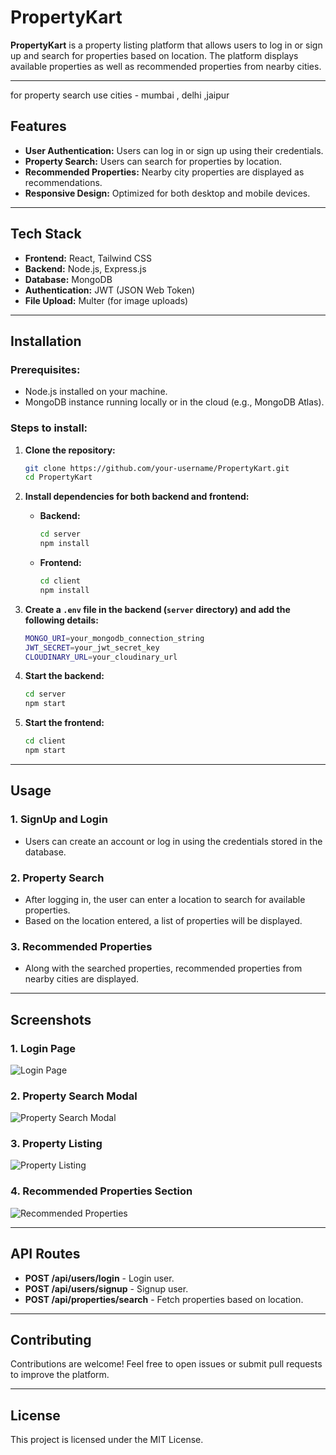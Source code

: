 # **PropertyKart**

**PropertyKart** is a property listing platform that allows users to log in or sign up and search for properties based on location. The platform displays available properties as well as recommended properties from nearby cities.

---
for property search use cities - mumbai , delhi ,jaipur

## **Features**

- **User Authentication:** Users can log in or sign up using their credentials.
- **Property Search:** Users can search for properties by location.
- **Recommended Properties:** Nearby city properties are displayed as recommendations.
- **Responsive Design:** Optimized for both desktop and mobile devices.

---

## **Tech Stack**

- **Frontend:** React, Tailwind CSS
- **Backend:** Node.js, Express.js
- **Database:** MongoDB
- **Authentication:** JWT (JSON Web Token)
- **File Upload:** Multer (for image uploads)

---

## **Installation**

### **Prerequisites:**

- Node.js installed on your machine.
- MongoDB instance running locally or in the cloud (e.g., MongoDB Atlas).

### **Steps to install:**

1. **Clone the repository:**

    ```bash
    git clone https://github.com/your-username/PropertyKart.git
    cd PropertyKart
    ```

2. **Install dependencies for both backend and frontend:**

    - **Backend:**

      ```bash
      cd server
      npm install
      ```

    - **Frontend:**

      ```bash
      cd client
      npm install
      ```

3. **Create a `.env` file in the backend (`server` directory) and add the following details:**

    ```bash
    MONGO_URI=your_mongodb_connection_string
    JWT_SECRET=your_jwt_secret_key
    CLOUDINARY_URL=your_cloudinary_url
    ```

4. **Start the backend:**

    ```bash
    cd server
    npm start
    ```

5. **Start the frontend:**

    ```bash
    cd client
    npm start
    ```

---

## **Usage**

### **1. SignUp and Login**
- Users can create an account or log in using the credentials stored in the database.

### **2. Property Search**
- After logging in, the user can enter a location to search for available properties.
- Based on the location entered, a list of properties will be displayed.

### **3. Recommended Properties**
- Along with the searched properties, recommended properties from nearby cities are displayed.

---

## **Screenshots**

### **1. Login Page**

![Login Page](./screenshots/login.png)

### **2. Property Search Modal**

![Property Search Modal](./screenshots/property-search.png)

### **3. Property Listing**

![Property Listing](./screenshots/property-list.png)

### **4. Recommended Properties Section**

![Recommended Properties](./screenshots/recommended-properties.png)

---

## **API Routes**

- **POST /api/users/login** - Login user.
- **POST /api/users/signup** - Signup user.
- **POST /api/properties/search** - Fetch properties based on location.

---

## **Contributing**

Contributions are welcome! Feel free to open issues or submit pull requests to improve the platform.

---

## **License**

This project is licensed under the MIT License.

